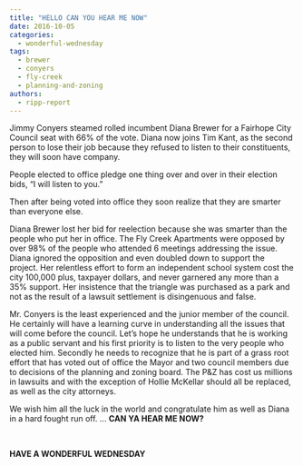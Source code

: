 ```yaml
---
title: "HELLO CAN YOU HEAR ME NOW"
date: 2016-10-05
categories: 
  - wonderful-wednesday
tags: 
  - brewer
  - conyers
  - fly-creek
  - planning-and-zoning
authors: 
  - ripp-report
---
```


Jimmy Conyers steamed rolled incumbent Diana Brewer for a Fairhope City Council seat with 66% of the vote. Diana now joins Tim Kant, as the second person to lose their job because they refused to listen to their constituents, they will soon have company.

People elected to office pledge one thing over and over in their election bids, “I will listen to you.”

Then after being voted into office they soon realize that they are smarter than everyone else.

Diana Brewer lost her bid for reelection because she was smarter than the people who put her in office. The Fly Creek Apartments were opposed by over 98% of the people who attended 6 meetings addressing the issue. Diana ignored the opposition and even doubled down to support the project. Her relentless effort to form an independent school system cost the city 100,000 plus, taxpayer dollars, and never garnered any more than a 35% support. Her insistence that the triangle was purchased as a park and not as the result of a lawsuit settlement is disingenuous and false.

Mr. Conyers is the least experienced and the junior member of the council. He certainly will have a learning curve in understanding all the issues that will come before the council. Let’s hope he understands that he is working as a public servant and his first priority is to listen to the very people who elected him. Secondly he needs to recognize that he is part of a grass root effort that has voted out of office the Mayor and two council members due to decisions of the planning and zoning board. The P&Z has cost us millions in lawsuits and with the exception of Hollie McKellar should all be replaced, as well as the city attorneys.

We wish him all the luck in the world and congratulate him as well as Diana in a hard fought run off. ... **CAN YA HEAR ME NOW?**

 

**HAVE A WONDERFUL WEDNESDAY**
